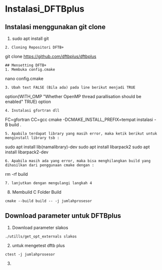 # Instalasi_DFTBplus

## Instalasi menggunakan git clone 
1. sudo apt install git 
```
2. Cloning Repositori DFTB+ 
```
git clone https://github.com/dftbplus/dftbplus
```
## Mensetting DFTB+
1. Membuka config.cmake 
```
nano config.cmake
```
3. Ubah text FALSE (Bila ada) pada line berikut menjadi TRUE
```
option(WITH_OMP "Whether OpenMP thread parallisation should be enabled" TRUE)
option
```
4. Instalasi gfortran dll 
```
FC=gfortran CC=gcc cmake -DCMAKE_INSTALL_PREFIX=tempat instalasi -B build .
```
5. Apabila terdapat library yang masih error, maka ketik berikut untuk menginstall library tsb : 
```
sudo apt install lib(namalibrary)-dev
sudo apt install libarpack2 
sudo apt install libarpack2-dev
```
6. Apabila masih ada yang error, maka bisa menghilangkan build yang dihasilkan dari penggunaan cmake dengan :
```
rm -rf build 
```
7. lanjutkan dengan mengulangi langkah 4
```
8. Membuild C Folder Build 
```
cmake --build build -- -j jumlahprosesor 
```
## Download parameter untuk DFTBplus 
1.  Download parameter slakos
```
./utills/get_opt_externals slakos
```
2. untuk mengetest dftb plus 
```
ctest -j jumlahprosesor
``` 
3. 

